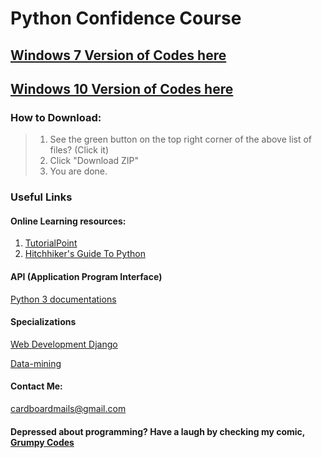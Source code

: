 # **Python Confidence Course**

## [Windows 7 Version of Codes here][7link]
## [Windows 10 Version of Codes here][10link]

### How to Download:

>1. See the green button on the top right corner of the above list of files? (Click it)  
>2. Click "Download ZIP"  
>3. You are done.     

### Useful Links

#### Online Learning resources:
1. [TutorialPoint][tutorialpoint]
2. [Hitchhiker's Guide To Python][hitchhiker]

#### API (Application Program Interface)  
[Python 3 documentations][pydocs]  

#### Specializations

[Web Development Django][webdev]  

[Data-mining][datamine]

#### Contact Me:
cardboardmails@gmail.com

#### Depressed about programming? Have a laugh by checking my comic, [Grumpy Codes][gcodes]




[tutorialpoint]: https://www.tutorialspoint.com/python/index.htm
[hitchhiker]: http://python-guide-pt-br.readthedocs.io/en/latest/
[pydocs]: https://docs.python.org/3/
[webdev]: https://docs.djangoproject.com/en/1.11/intro/
[datamine]: http://guidetodatamining.com/
[gcodes]: https://tapas.io/series/Grumpy-Codes
[7link]: https://github.com/cardboardcode/pcc/tree/06daa037081549d11f06af0d4f0a0e97cdb03521
[10link]: https://github.com/cardboardcode/pcc
